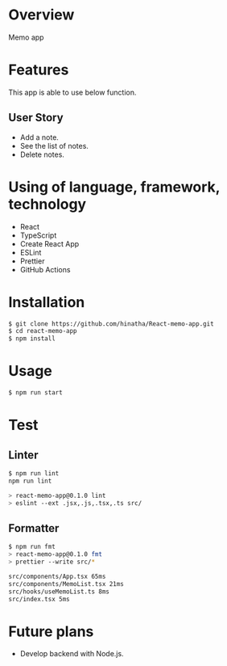 # Overview

Memo app

# Features

This app is able to use below function.

## User Story

- Add a note.
- See the list of notes.
- Delete notes.

# Using of language, framework, technology

- React
- TypeScript
- Create React App
- ESLint
- Prettier
- GitHub Actions
  
# Installation

```bash
$ git clone https://github.com/hinatha/React-memo-app.git
$ cd react-memo-app
$ npm install
```
 
# Usage
 
```bash
$ npm run start
```

# Test

## Linter

```bash
$ npm run lint
npm run lint

> react-memo-app@0.1.0 lint
> eslint --ext .jsx,.js,.tsx,.ts src/
```

## Formatter

```bash
$ npm run fmt
> react-memo-app@0.1.0 fmt
> prettier --write src/*

src/components/App.tsx 65ms
src/components/MemoList.tsx 21ms
src/hooks/useMemoList.ts 8ms
src/index.tsx 5ms
```

# Future plans
- Develop backend with Node.js.